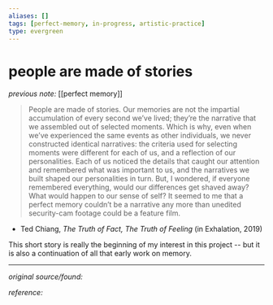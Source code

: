 ```yaml
---
aliases: []
tags: [perfect-memory, in-progress, artistic-practice]
type: evergreen
---
```


# people are made of stories

_previous note:_ [[perfect memory]]

> People are made of stories. Our memories are not the impartial accumulation of every second we’ve lived; they’re the narrative that we assembled out of selected moments. Which is why, even when we’ve experienced the same events as other individuals, we never constructed identical narratives: the criteria used for selecting moments were different for each of us, and a reflection of our personalities. Each of us noticed the details that caught our attention and remembered what was important to us, and the narratives we built shaped our personalities in turn. But, I wondered, if everyone remembered everything, would our differences get shaved away? What would happen to our sense of self? It seemed to me that a perfect memory couldn’t be a narrative any more than unedited security-cam footage could be a feature film.

- Ted Chiang, _The Truth of Fact, The Truth of Feeling_ (in Exhalation, 2019)

This short story is really the beginning of my interest in this project -- but it is also a continuation of all that early work on memory. 

---

_original source/found:_ 

_reference:_ 




